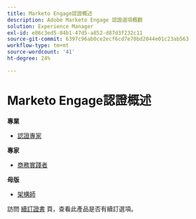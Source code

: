 ```yaml
---
title: Marketo Engage認證概述
description: Adobe Marketo Engage 認證選項概觀
solution: Experience Manager
exl-id: e86c3ed5-84b1-47d5-a852-d87d3f232c11
source-git-commit: 6397c96ab0ce2ecf6cd7e70bd2044e01c23ab563
workflow-type: tm+mt
source-wordcount: '41'
ht-degree: 24%

---
```


# Marketo Engage認證概述

**專業**

* [認證專家](/help/certifications/ame/ame-p.md) <!--AD0-E555-->

**專家**

* [商務實踐者](/help/certifications/ame/ame-e-business.md) <!--AD0-E559-->

**母版**

* [架構師](/help/certifications/ame/ame-m-architect.md) <!--AD0-E556-->

訪問 [續訂證書](/help/certifications/renew.md) 頁，查看此產品是否有續訂選項。
